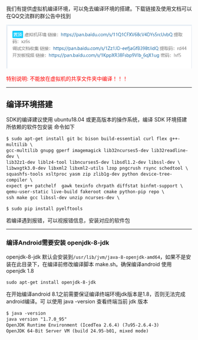 我们有提供虚拟机编译环境，可以免去编译环境的搭建。下载链接及使用文档可以在QQ交流群的群公告中找到

![QQ群](attachments/vmware.png)

<font color = red> 特别说明: 不能放在虚拟机的共享文件夹中编译！！！ </font>



---

## 编译环境搭建

SDK的编译建议使用 ubuntu18.04 或更高版本的操作系统，编译 SDK 环境搭建所依赖的软件包安装
命令如下

```shell
$ sudo apt-get install git bc bison build-essential curl flex g++-multilib \
gcc-multilib gnupg gperf imagemagick lib32ncurses5-dev lib32readline-dev \
lib32z1-dev liblz4-tool libncurses5-dev libsdl1.2-dev libssl-dev \
libwxgtk3.0-dev libxml2 libxml2-utils lzop pngcrush rsync schedtool \
squashfs-tools xsltproc yasm zip zlib1g-dev python device-tree-compiler \
expect g++ patchelf  gawk texinfo chrpath diffstat binfmt-support \
qemu-user-static live-build fakeroot cmake python-pip repo \
ssh make gcc libssl-dev unzip ncurses-dev \
```
~~~shell
$ sudo pip install pyelftools
~~~

若编译遇到报错，可以视报错信息，安装对应的软件包



---

### 编译Android需要安装 openjdk-8-jdk

openjdk-8-jdk 默认会安装到`/usr/lib/jvm/java-8-openjdk-amd64`，如果不是安装在此目录下，在编译前修改编译脚本 make.sh。确保编译android 使用 openjdk 1.8

```shell
sudo apt-get install openjdk-8-jdk
```

在开始编译android 8.1之前需要保证编译终端环境jdk版本是1.8，否则无法完成android编译。可
以使用 java -version 查看终端当前 jdk 版本

~~~shell
$ java -version
java version "1.7.0_95"
OpenJDK Runtime Environment (IcedTea 2.6.4) (7u95-2.6.4-3)
OpenJDK 64-Bit Server VM (build 24.95-b01, mixed mode)
~~~

